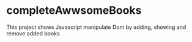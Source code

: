 # completeAwwsomeBooks
 This project shows Javascript manipulate Dom by adding, showing and remove added books
